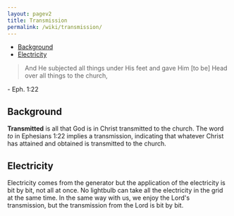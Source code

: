 ```yaml
---
layout: pagev2
title: Transmission
permalink: /wiki/transmission/
---
```

- [Background](#background)
- [Electricity](#electricity)

>And He subjected all things under His feet and gave Him [to be] Head over all things to the church,

\- Eph. 1:22

## Background

**Transmitted** is all that God is in Christ transmitted to the church. The word *to* in Ephesians 1:22 implies a transmission, indicating that whatever Christ has attained and obtained is transmitted to the church.

## Electricity

Electricity comes from the generator but the application of the electricity is bit by bit, not all at once. No lightbulb can take all the electricity in the grid at the same time. In the same way with us, we enjoy the Lord's transmission, but the transmission from the Lord is bit by bit. 